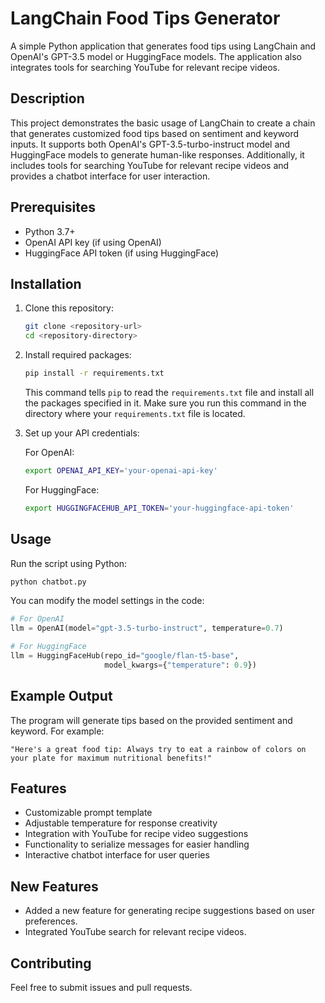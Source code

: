 # LangChain Food Tips Generator

A simple Python application that generates food tips using LangChain and OpenAI's GPT-3.5 model or HuggingFace models. The application also integrates tools for searching YouTube for relevant recipe videos.

## Description

This project demonstrates the basic usage of LangChain to create a chain that generates customized food tips based on sentiment and keyword inputs. It supports both OpenAI's GPT-3.5-turbo-instruct model and HuggingFace models to generate human-like responses. Additionally, it includes tools for searching YouTube for relevant recipe videos and provides a chatbot interface for user interaction.

## Prerequisites

- Python 3.7+
- OpenAI API key (if using OpenAI)
- HuggingFace API token (if using HuggingFace)

## Installation

1. Clone this repository:

   ```bash
   git clone <repository-url>
   cd <repository-directory>
   ```

2. Install required packages:

   ```bash
   pip install -r requirements.txt
   ```

   This command tells `pip` to read the `requirements.txt` file and install all the packages specified in it. Make sure you run this command in the directory where your `requirements.txt` file is located.

3. Set up your API credentials:

   For OpenAI:
   ```bash
   export OPENAI_API_KEY='your-openai-api-key'
   ```

   For HuggingFace:
   ```bash
   export HUGGINGFACEHUB_API_TOKEN='your-huggingface-api-token'
   ```

## Usage

Run the script using Python:

```bash
python chatbot.py
```

You can modify the model settings in the code:

```python
# For OpenAI
llm = OpenAI(model="gpt-3.5-turbo-instruct", temperature=0.7)

# For HuggingFace
llm = HuggingFaceHub(repo_id="google/flan-t5-base",
                     model_kwargs={"temperature": 0.9})
```

## Example Output

The program will generate tips based on the provided sentiment and keyword. For example:
```
"Here's a great food tip: Always try to eat a rainbow of colors on your plate for maximum nutritional benefits!"
```

## Features

- Customizable prompt template
- Adjustable temperature for response creativity
- Integration with YouTube for recipe video suggestions
- Functionality to serialize messages for easier handling
- Interactive chatbot interface for user queries

## New Features

- Added a new feature for generating recipe suggestions based on user preferences.
- Integrated YouTube search for relevant recipe videos.

## Contributing

Feel free to submit issues and pull requests.